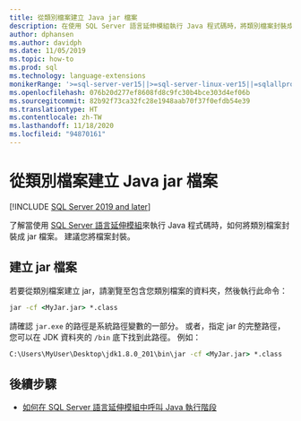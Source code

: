 ```yaml
---
title: 從類別檔案建立 Java jar 檔案
description: 在使用 SQL Server 語言延伸模組執行 Java 程式碼時，將類別檔案封裝成 jar 檔案。
author: dphansen
ms.author: davidph
ms.date: 11/05/2019
ms.topic: how-to
ms.prod: sql
ms.technology: language-extensions
monikerRange: '>=sql-server-ver15||>=sql-server-linux-ver15||=sqlallproducts-allversions'
ms.openlocfilehash: 076b20d277ef8608fd8c9fc30b4bce303d4ef06b
ms.sourcegitcommit: 82b92f73ca32fc28e1948aab70f37f0efdb54e39
ms.translationtype: HT
ms.contentlocale: zh-TW
ms.lasthandoff: 11/18/2020
ms.locfileid: "94870161"
---
```

# <a name="create-a-java-jar-file-from-class-files"></a>從類別檔案建立 Java jar 檔案
[!INCLUDE [SQL Server 2019 and later](../../includes/applies-to-version/sqlserver2019.md)]

了解當使用 [SQL Server 語言延伸模組](../language-extensions-overview.md)來執行 Java 程式碼時，如何將類別檔案封裝成 jar 檔案。 建議您將檔案封裝。

## <a name="create-a-jar-file"></a>建立 jar 檔案

若要從類別檔案建立 jar，請瀏覽至包含您類別檔案的資料夾，然後執行此命令：

```cmd
jar -cf <MyJar.jar> *.class
```

請確認 `jar.exe` 的路徑是系統路徑變數的一部分。 或者，指定 jar 的完整路徑，您可以在 JDK 資料夾的 `/bin` 底下找到此路徑。 例如：

```cmd
C:\Users\MyUser\Desktop\jdk1.8.0_201\bin\jar -cf <MyJar.jar> *.class
```

## <a name="next-steps"></a>後續步驟

+ [如何在 SQL Server 語言延伸模組中呼叫 Java 執行階段](../how-to/call-java-from-sql.md)
